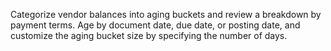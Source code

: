 Categorize vendor balances into aging buckets and review a breakdown by payment terms. Age by document date, due date, or posting date, and customize the aging bucket size by specifying the number of days.